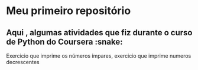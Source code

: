 # Meu primeiro repositório
<h2>Aqui , algumas atividades que fiz durante o curso de Python do Coursera :snake: </h2> 

<p>Exercicio que imprime os números ímpares, exercicio que imprime numeros decrescentes</p>

